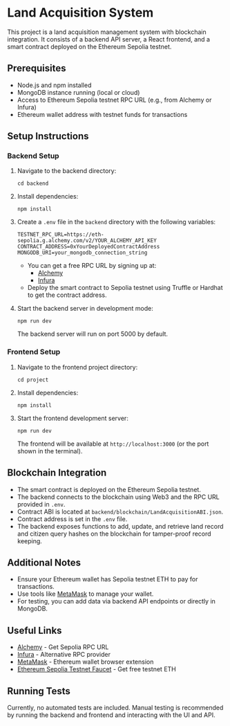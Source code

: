 # Land Acquisition System

This project is a land acquisition management system with blockchain integration. It consists of a backend API server, a React frontend, and a smart contract deployed on the Ethereum Sepolia testnet.

## Prerequisites

- Node.js and npm installed
- MongoDB instance running (local or cloud)
- Access to Ethereum Sepolia testnet RPC URL (e.g., from Alchemy or Infura)
- Ethereum wallet address with testnet funds for transactions

## Setup Instructions

### Backend Setup

1. Navigate to the backend directory:
   ```
   cd backend
   ```

2. Install dependencies:
   ```
   npm install
   ```

3. Create a `.env` file in the `backend` directory with the following variables:
   ```
   TESTNET_RPC_URL=https://eth-sepolia.g.alchemy.com/v2/YOUR_ALCHEMY_API_KEY
   CONTRACT_ADDRESS=0xYourDeployedContractAddress
   MONGODB_URI=your_mongodb_connection_string
   ```

   - You can get a free RPC URL by signing up at:
     - [Alchemy](https://www.alchemy.com/)
     - [Infura](https://infura.io/)
   - Deploy the smart contract to Sepolia testnet using Truffle or Hardhat to get the contract address.

4. Start the backend server in development mode:
   ```
   npm run dev
   ```

   The backend server will run on port 5000 by default.

### Frontend Setup

1. Navigate to the frontend project directory:
   ```
   cd project
   ```

2. Install dependencies:
   ```
   npm install
   ```

3. Start the frontend development server:
   ```
   npm run dev
   ```

   The frontend will be available at `http://localhost:3000` (or the port shown in the terminal).

## Blockchain Integration

- The smart contract is deployed on the Ethereum Sepolia testnet.
- The backend connects to the blockchain using Web3 and the RPC URL provided in `.env`.
- Contract ABI is located at `backend/blockchain/LandAcquisitionABI.json`.
- Contract address is set in the `.env` file.
- The backend exposes functions to add, update, and retrieve land record and citizen query hashes on the blockchain for tamper-proof record keeping.

## Additional Notes

- Ensure your Ethereum wallet has Sepolia testnet ETH to pay for transactions.
- Use tools like [MetaMask](https://metamask.io/) to manage your wallet.
- For testing, you can add data via backend API endpoints or directly in MongoDB.

## Useful Links

- [Alchemy](https://www.alchemy.com/) - Get Sepolia RPC URL
- [Infura](https://infura.io/) - Alternative RPC provider
- [MetaMask](https://metamask.io/) - Ethereum wallet browser extension
- [Ethereum Sepolia Testnet Faucet](https://sepoliafaucet.com/) - Get free testnet ETH

## Running Tests

Currently, no automated tests are included. Manual testing is recommended by running the backend and frontend and interacting with the UI and API.


